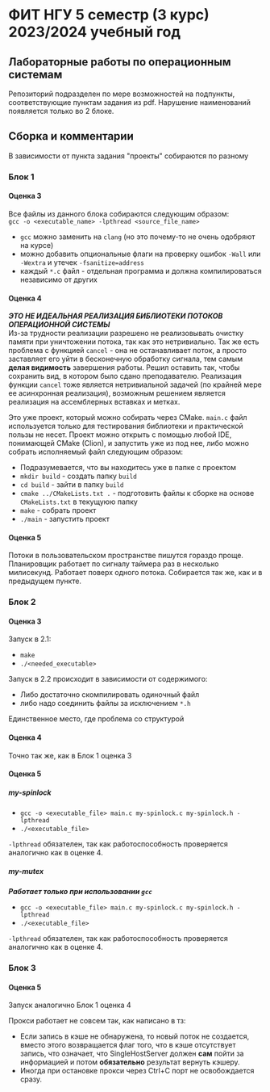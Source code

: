 # ФИТ НГУ 5 семестр (3 курс) 2023/2024 учебный год
## Лабораторные работы по операционным системам

Репозиторий подразделен по мере возможностей на подпункты, соответствующие пунктам задания из pdf. Нарушение наименований появляется только во 2 блоке.

## Сборка и комментарии

В зависимости от пункта задания "проекты" собираются по разному

### Блок 1
#### Оценка 3
Все файлы из данного блока собираются следующим образом:  
`gcc -o <executable_name> -lpthread <source_file_name>`

 - `gcc` можно заменить на `clang` (но это почему-то не очень одобряют на курсе)
 - можно добавить опциональные флаги на проверку ошибок `-Wall` или `-Wextra` и утечек `-fsanitize=address`
 - каждый `*.c` файл - отдельная программа и должна компилироваться независимо от других

#### Оценка 4
***ЭТО НЕ ИДЕАЛЬНАЯ РЕАЛИЗАЦИЯ БИБЛИОТЕКИ ПОТОКОВ ОПЕРАЦИОННОЙ СИСТЕМЫ***  
Из-за трудности реализации разрешено не реализовывать очистку памяти при уничтожении потока, так как это нетривиально.
Так же есть проблема с функцией `cancel` - она не останавливает поток, а просто заставляет его уйти в бесконечную обработку сигнала, тем самым **делая видимость** завершения работы.
Решил оставить так, чтобы сохранить вид, в котором было сдано преподавателю. Реализация функции `cancel` тоже является нетривиальной задачей (по крайней мере ее асинхронная реализация), возможным решением является реализация на ассемблерных вставках и метках.

Это уже проект, который можно собирать через CMake. `main.c` файл используется только для тестирования библиотеки и практической пользы не несет. Проект можно открыть с помощью любой IDE, понимающей CMake (Clion), и запустить уже из под нее, либо можно собрать исполняемый файл следующим образом:

 - Подразумевается, что вы находитесь уже в папке с проектом
 - `mkdir build` - создать папку `build`
 - `cd build` - зайти в папку `build`
 - `cmake ../CMakeLists.txt .` - подготовить файлы к сборке на основе `CMakeLists.txt` в текущуюю папку
 - `make` - собрать проект
 - `./main` - запустить проект

#### Оценка 5
Потоки в пользовательском пространстве пишутся гораздо проще. Планировщик работает по сигналу таймера раз в несколько милисекунд. Работает поверх одного потока. Собирается так же, как и в предыдущем пункте.

### Блок 2
#### Оценка 3
Запуск в 2.1:

 - `make`
 - `./<needed_executable>`

Запуск в 2.2 происходит в зависимости от содержимого:

 - Либо достаточно скомпилировать одиночный файл 
 - либо надо соединить файлы за исключением `*.h`

Единственное место, где проблема со структурой

#### Оценка 4
Точно так же, как в Блок 1 оценка 3

#### Оценка 5
##### my-spinlock
 - `gcc -o <executable_file> main.c my-spinlock.c my-spinlock.h -lpthread`
 - `./<executable_file>`

`-lpthread` обязателен, так как работоспособность проверяется аналогично как в оценке 4.

##### my-mutex
***Работает только при использовании `gcc`***  

 - `gcc -o <executable_file> main.c my-spinlock.c my-spinlock.h -lpthread`
 - `./<executable_file>`

`-lpthread` обязателен, так как работоспособность проверяется аналогично как в оценке 4.

### Блок 3
#### Оценка 5
Запуск аналогично Блок 1 оценка 4

Прокси работает не совсем так, как написано в тз:

 - Если запись в кэше не обнаружена, то новый поток не создается, вместо этого возвращается флаг того, что в кэше отсутствует запись, что означает, что SingleHostServer должен **сам** пойти за информацией и потом **обязательно** результат вернуть кэшеру.
 - Иногда при остановке прокси через Ctrl+C порт не освобождается сразу.
